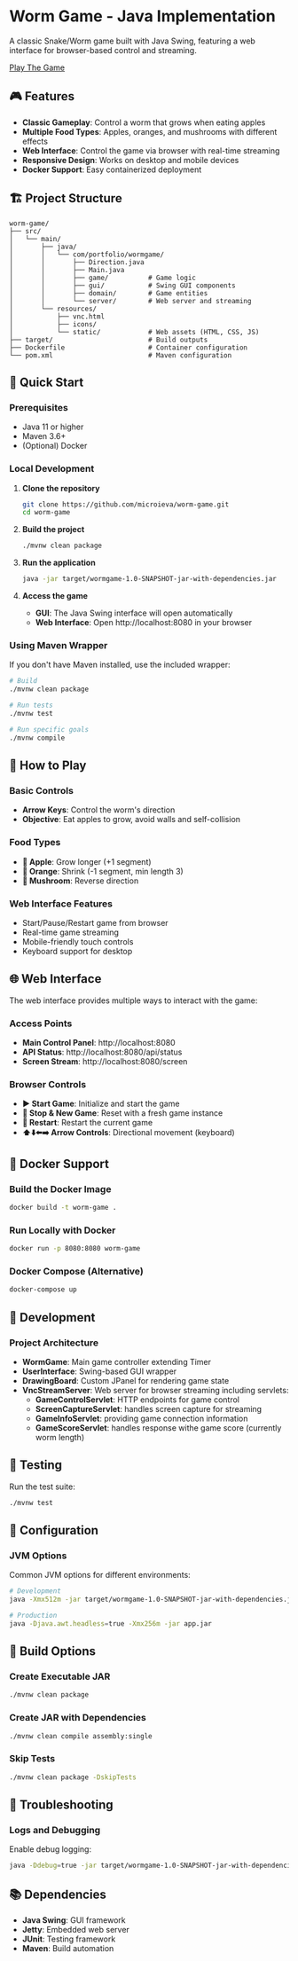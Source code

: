 # Worm Game - Java Implementation

A classic Snake/Worm game built with Java Swing, featuring a web interface for browser-based control and streaming.

[Play The Game](https://wormgame.mooo.com/)

## 🎮 Features

- **Classic Gameplay**: Control a worm that grows when eating apples
- **Multiple Food Types**: Apples, oranges, and mushrooms with different effects
- **Web Interface**: Control the game via browser with real-time streaming
- **Responsive Design**: Works on desktop and mobile devices
- **Docker Support**: Easy containerized deployment

## 🏗️ Project Structure

```
worm-game/
├── src/
│   └── main/
│       ├── java/
│       │   └── com/portfolio/wormgame/
│       │       ├── Direction.java 
│       │       ├── Main.java
│       │       ├── game/          # Game logic
│       │       ├── gui/           # Swing GUI components
│       │       ├── domain/        # Game entities
│       │       └── server/        # Web server and streaming
│       └── resources/
│           ├── vnc.html
│           ├── icons/ 
│           └── static/            # Web assets (HTML, CSS, JS)
├── target/                        # Build outputs
├── Dockerfile                     # Container configuration
└── pom.xml                        # Maven configuration
```

## 🚀 Quick Start

### Prerequisites

- Java 11 or higher
- Maven 3.6+
- (Optional) Docker

### Local Development

1. **Clone the repository**
   ```bash
   git clone https://github.com/microieva/worm-game.git
   cd worm-game
   ```

2. **Build the project**
   ```bash
   ./mvnw clean package
   ```

3. **Run the application**
   ```bash
   java -jar target/wormgame-1.0-SNAPSHOT-jar-with-dependencies.jar
   ```

4. **Access the game**
   - **GUI**: The Java Swing interface will open automatically
   - **Web Interface**: Open http://localhost:8080 in your browser

### Using Maven Wrapper

If you don't have Maven installed, use the included wrapper:

```bash
# Build
./mvnw clean package

# Run tests
./mvnw test

# Run specific goals
./mvnw compile
```

## 🎯 How to Play

### Basic Controls

- **Arrow Keys**: Control the worm's direction
- **Objective**: Eat apples to grow, avoid walls and self-collision

### Food Types

- **🍎 Apple**: Grow longer (+1 segment)
- **🍊 Orange**: Shrink (-1 segment, min length 3)
- **🍄 Mushroom**: Reverse direction

### Web Interface Features

- Start/Pause/Restart game from browser
- Real-time game streaming
- Mobile-friendly touch controls
- Keyboard support for desktop

## 🌐 Web Interface

The web interface provides multiple ways to interact with the game:

### Access Points

- **Main Control Panel**: http://localhost:8080
- **API Status**: http://localhost:8080/api/status
- **Screen Stream**: http://localhost:8080/screen

### Browser Controls

- **▶️ Start Game**: Initialize and start the game
- **🛑 Stop & New Game**: Reset with a fresh game instance
- **🔄 Restart**: Restart the current game
- **⬆️⬇️⬅️➡️ Arrow Controls**: Directional movement (keyboard)

## 🐳 Docker Support

### Build the Docker Image

```bash
docker build -t worm-game .
```

### Run Locally with Docker

```bash
docker run -p 8080:8080 worm-game
```

### Docker Compose (Alternative)

```bash
docker-compose up
```

## 🔧 Development

### Project Architecture

- **WormGame**: Main game controller extending Timer
- **UserInterface**: Swing-based GUI wrapper
- **DrawingBoard**: Custom JPanel for rendering game state
- **VncStreamServer**: Web server for browser streaming including servlets:
  - **GameControlServlet**: HTTP endpoints for game control
  - **ScreenCaptureServlet**: handles screen capture for streaming
  - **GameInfoServlet**: providing game connection information
  - **GameScoreServlet**: handles response withe game score (currently worm length)


## 🧪 Testing

Run the test suite:

```bash
./mvnw test
```

## 📁 Configuration

### JVM Options

Common JVM options for different environments:

```bash
# Development
java -Xmx512m -jar target/wormgame-1.0-SNAPSHOT-jar-with-dependencies.jar

# Production
java -Djava.awt.headless=true -Xmx256m -jar app.jar
```

## 🔄 Build Options

### Create Executable JAR

```bash
./mvnw clean package
```

### Create JAR with Dependencies

```bash
./mvnw clean compile assembly:single
```

### Skip Tests

```bash
./mvnw clean package -DskipTests
```

## 🐛 Troubleshooting

### Logs and Debugging

Enable debug logging:

```bash
java -Ddebug=true -jar target/wormgame-1.0-SNAPSHOT-jar-with-dependencies.jar
```

## 📚 Dependencies

- **Java Swing**: GUI framework
- **Jetty**: Embedded web server
- **JUnit**: Testing framework
- **Maven**: Build automation



